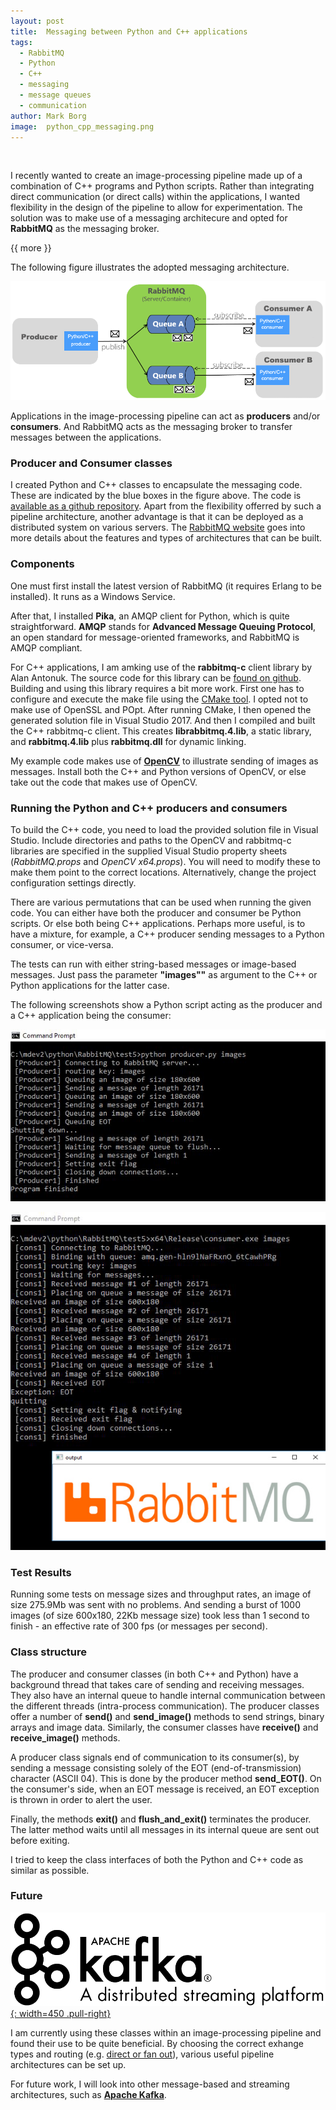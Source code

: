 ```yaml
---
layout: post
title:  Messaging between Python and C++ applications
tags:   
  - RabbitMQ
  - Python
  - C++
  - messaging
  - message queues
  - communication
author: Mark Borg
image:  python_cpp_messaging.png
---
```


&nbsp;

I recently wanted to create an image-processing pipeline made up of a combination of C++ programs and Python scripts.
Rather than integrating direct communication (or direct calls) within the applications, I wanted flexibility in the design of the pipeline to allow for experimentation.
The solution was to make use of a messaging architecure and opted for **RabbitMQ** as the messaging broker.

{{ more }}

The following figure illustrates the adopted messaging architecture.

![messaging architecture](/img/posts/rabbit_mq_architecture.png)

Applications in the image-processing pipeline can act as **producers** and/or **consumers**. And RabbitMQ acts as the messaging broker to transfer messages between the applications.


### Producer and Consumer classes

I created Python and C++ classes to encapsulate the messaging code. These are indicated by the blue boxes in the figure above. The code is [available as a github repository](https://github.com/mark-borg/python_cpp_messaging).
Apart from the flexibility offerred by such a pipeline architecture, another advantage is that it can be deployed as a distributed system on various servers. The [RabbitMQ website](https://www.rabbitmq.com/tutorials/amqp-concepts.html) goes into more details about the features and types of architectures that can be built.


### Components

One must first install the latest version of RabbitMQ (it requires Erlang to be installed). It runs as a Windows Service.

After that, I installed **Pika**, an AMQP client for Python, which is quite straightforward. **AMQP** stands for **Advanced Message Queuing Protocol**, an open standard for message-oriented frameworks, and RabbitMQ is AMQP compliant.

For C++ applications, I am amking use of the **rabbitmq-c** client library by Alan Antonuk. The source code for this library can be [found on github](https://github.com/alanxz/rabbitmq-c). Building and using this library requires a bit more work. First one has to configure and execute the make file using the [CMake tool](https://cmake.org/
).
I opted not to make use of OpenSSL and POpt. 
After running CMake, I then opened the generated solution file in Visual Studio 2017. And then I compiled and built the C++ rabbitmq-c client. This creates **librabbitmq.4.lib**, a static library, and **rabbitmq.4.lib** plus **rabbitmq.dll** for dynamic linking.

My example code makes use of **[OpenCV](https://opencv.org/)** to illustrate sending of images as messages. Install both the C++ and Python versions of OpenCV, or else take out the code that makes use of OpenCV.


### Running the Python and C++ producers and consumers

To build the C++ code, you need to load the provided solution file in Visual Studio. Include directories and paths to the OpenCV and rabbitmq-c libraries are specified in the supplied Visual Studio property sheets (*RabbitMQ.props* and *OpenCV x64.props*). You will need to modify these to make them point to the correct locations. Alternatively, change the project configuration settings directly.

There are various permutations that can be used when running the given code. You can either have both the producer and consumer be Python scripts. Or else both being C++ applications. Perhaps more useful, is to have a mixture, for example, a C++ producer sending messages to a Python consumer, or vice-versa.

The tests can run with either string-based messages or image-based messages. Just pass the parameter **"images""** as argument to the C++ or Python applications for the latter case.

The following screenshots show a Python script acting as the producer and a C++ application being the consumer:

![Python producer](/img/posts/python_producer.JPG)

![C++ consumer](/img/posts/cpp_consumer.JPG)


### Test Results

Running some tests on message sizes and throughput rates, an image of size 275.9Mb was sent with no problems. And sending a burst of 1000 images (of size 600x180, 22Kb message size) took less than 1 second to finish - an effective rate of 300 fps (or messages per second).


### Class structure

The producer and consumer classes (in both C++ and Python) have a background thread that takes care of sending and receiving messages. They also have an internal queue to handle internal communication between the different threads (intra-process communication). 
The producer classes offer a number of **send()** and **send_image()** methods to send strings, binary arrays and image data. Similarly, the consumer classes have **receive()** and **receive_image()** methods.

A producer class signals end of communication to its consumer(s), by sending a message consisting solely of the EOT (end-of-transmission) character (ASCII 04). This is done by the producer method **send_EOT()**. On the consumer's side, when an EOT message is received, an EOT exception is thrown in order to alert the user.

Finally, the methods **exit()** and **flush_and_exit()** terminates the producer. The latter method waits until all messages in its internal queue are sent out before exiting.

I tried to keep the class interfaces of both the Python and C++ code as similar as possible.


### Future

[![Kafka for the future](/img/posts/kafka.png){: width=450 .pull-right}](https://kafka.apache.org/)

I am currently using these classes within an image-processing pipeline and found their use to be quite beneficial. By choosing the correct exhange types and routing (e.g. [direct or fan out](https://www.rabbitmq.com/tutorials/tutorial-four-python.html)), various useful pipeline architectures can be set up.

For future work, I will look into other message-based and streaming architectures, such as **[Apache Kafka](https://kafka.apache.org/)**.


